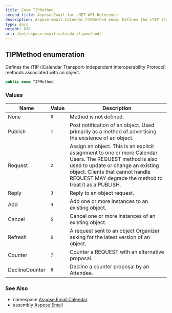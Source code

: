 ```yaml
---
title: Enum TIPMethod
second_title: Aspose.Email for .NET API Reference
description: Aspose.Email.Calendar.TIPMethod enum. Defines the iTIP iCalendar TransportIndependent Interoperability Protocol methods associated with an object
type: docs
weight: 870
url: /net/aspose.email.calendar/tipmethod/
---
```

## TIPMethod enumeration

Defines the iTIP (iCalendar Transport-Independent Interoperability Protocol) methods associated with an object.

```csharp
public enum TIPMethod
```

### Values

| Name | Value | Description |
| --- | --- | --- |
| None | `0` | Method is not defined. |
| Publish | `1` | Post notification of an object. Used primarily as a method of advertising the existence of an object. |
| Request | `2` | Assign an object. This is an explicit assignment to one or more Calendar Users. The REQUEST method is also used to update or change an existing object. Clients that cannot handle REQUEST MAY degrade the method to treat it as a PUBLISH. |
| Reply | `3` | Reply to an object request. |
| Add | `4` | Add one or more instances to an existing object. |
| Cancel | `5` | Cancel one or more instances of an existing object. |
| Refresh | `6` | A request sent to an object Organizer asking for the latest version of an object. |
| Counter | `7` | Counter a REQUEST with an alternative proposal. |
| DeclineCounter | `8` | Decline a counter proposal by an Attendee. |

### See Also

* namespace [Aspose.Email.Calendar](../../aspose.email.calendar/)
* assembly [Aspose.Email](../../)


